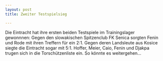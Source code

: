 ```yaml
---
layout: post
title: Zweiter Testspielsieg

---
```


Die Eintracht hat ihre ersten beiden Testspiele im Trainingslager gewonnnen: Gegen den slowakischen Spitzenclub FK Senica sorgten Fenin und Rode mit ihren Treffern für ein 2:1. Gegen deren Landsleute aus Kosice siegte die Eintracht sogar mit 5:1. Hoffer, Meier, Caio, Fenin und Djakpa trugen sich in die Torschützenliste ein. So könnte es weitergehen...



